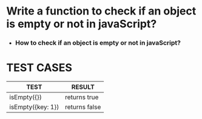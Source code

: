 # Write a function to check if an object is empty or not in javaScript?

- ### How to check if an object is empty or not in javaScript?

# TEST CASES

| TEST              | RESULT        |
| ----------------- | ------------- |
| isEmpty({})       | returns true  |
| isEmpty({key: 1}) | returns false |

